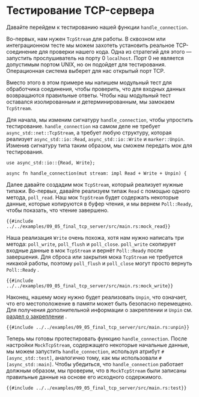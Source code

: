 # Тестирование TCP-сервера

Давайте перейдем к тестированию нашей функции `handle_connection`.

Во-первых, нам нужен `TcpStream` для работы. В сквозном или интеграционном тесте мы можем захотеть установить реальное TCP-соединение для проверки нашего кода. Одна из стратегий для этого — запустить прослушиватель на порту 0 `localhost`. Порт 0 не является допустимым портом UNIX, но он подойдет для тестирования. Операционная система выберет для нас открытый порт TCP.

Вместо этого в этом примере мы напишем модульный тест для обработчика соединения, чтобы проверить, что для входных данных возвращаются правильные ответы. Чтобы наш модульный тест оставался изолированным и детерминированным, мы замокаем `TcpStream`.

Для начала, мы изменим сигнатуру `handle_connection`, чтобы упростить тестирование. `handle_connection` на самом деле не требует `async_std::net::TcpStream`, а требует любую структуру, которая реализует `async_std::io::Read`, `async_std::io::Write` и `marker::Unpin`. Изменив сигнатуру типа таким образом, мы сможем передать мок для тестирования.

```rust,ignore
use async_std::io::{Read, Write};

async fn handle_connection(mut stream: impl Read + Write + Unpin) {
```

Далее давайте создадим мок `TcpStream`, который реализует нужные типажи. Во-первых, давайте реализуем типаж `Read` с помощью одного метода, `poll_read`. Наш мок `TcpStream` будет содержать некоторые данные, которые копируются в буфер чтения, и мы вернем `Poll::Ready`, чтобы показать, что чтение завершено.

```rust,ignore
{{#include ../../examples/09_05_final_tcp_server/src/main.rs:mock_read}}
```

Наша реализация `Write` очень похожа, хотя нам нужно написать три метода: `poll_write`, `poll_flush` и `poll_close`. `poll_write` скопирует входные данные в мок `TcpStream` и вернёт `Poll::Ready` после завершения. Для сброса или закрытия мока `TcpStream` не требуется никакой работы, поэтому `poll_flush` и `poll_close` могут просто вернуть `Poll::Ready` .

```rust,ignore
{{#include ../../examples/09_05_final_tcp_server/src/main.rs:mock_write}}
```

Наконец, нашему моку нужно будет реализовать `Unpin`, что означает, что его местоположение в памяти может быть безопасно перемещено. Для получения дополнительной информации о закреплении и `Unpin` см. [раздел о закреплении](../04_pinning/01_chapter.md) .

```rust,ignore
{{#include ../../examples/09_05_final_tcp_server/src/main.rs:unpin}}
```

Теперь мы готовы протестировать функцию `handle_connection`. После настройки `MockTcpStream`, содержащего некоторые начальные данные, мы можем запустить `handle_connection`, используя атрибут `#[async_std::test]`, аналогично тому, как мы использовали `#[async_std::main]`. Чтобы убедиться, что `handle_connection` работает должным образом, мы проверим, что в `MockTcpStream` были записаны правильные данные на основе его исходного содержимого.

```rust,ignore
{{#include ../../examples/09_05_final_tcp_server/src/main.rs:test}}
```
